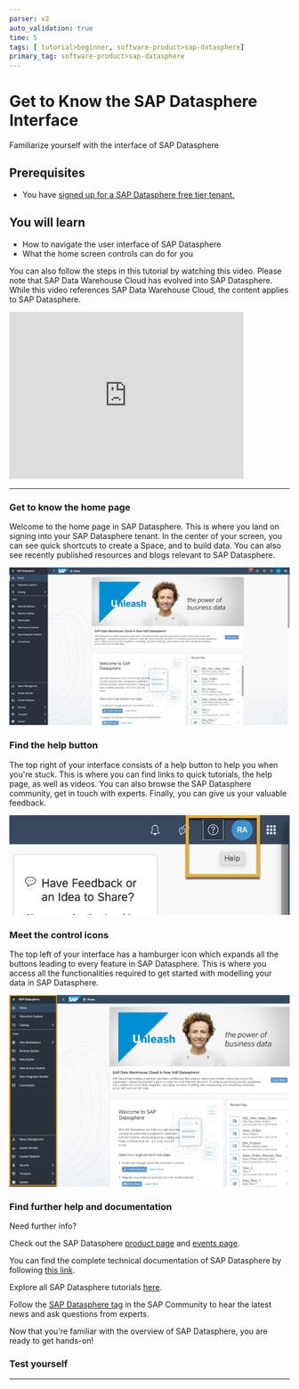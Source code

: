 ```yaml
---
parser: v2
auto_validation: true
time: 5
tags: [ tutorial>beginner, software-product>sap-datasphere]
primary_tag: software-product>sap-datasphere
---
```


# Get to Know the SAP Datasphere Interface
<!-- description --> Familiarize yourself with the interface of SAP Datasphere

## Prerequisites
 - You have [signed up for a SAP Datasphere free tier tenant.](data-warehouse-cloud-1-begin-trial)

## You will learn
  -	How to navigate the user interface of SAP Datasphere
  - What the home screen controls can do for you

  You can also follow the steps in this tutorial by watching this video. Please note that SAP Data Warehouse Cloud has evolved into SAP Datasphere. While this video references SAP Data Warehouse Cloud, the content applies to SAP Datasphere.

  <iframe id="kmsembed-1_xrbtl0jw" width="421" height="300" src="https://video.sap.com/embed/secure/iframe/entryId/1_xrbtl0jw/uiConfId/30317401/pbc/122287171/st/0" class="kmsembed" allowfullscreen webkitallowfullscreen mozAllowFullScreen allow="autoplay *; fullscreen *; encrypted-media *" referrerPolicy="no-referrer-when-downgrade" sandbox="allow-downloads allow-forms allow-same-origin allow-scripts allow-top-navigation allow-pointer-lock allow-popups allow-modals allow-orientation-lock allow-popups-to-escape-sandbox allow-presentation allow-top-navigation-by-user-activation" frameborder="0" title="T02 - Familiarize yourself with the home screen controls"></iframe>


---

### Get to know the home page 


Welcome to the home page in SAP Datasphere. This is where you land on signing into your SAP Datasphere tenant. In the center of your screen, you can see quick shortcuts to create a Space, and to build data. You can also see recently published resources and blogs relevant to SAP Datasphere.

![The Home Screen](DS_Homescreen.png)


### Find the help button


The top right of your interface consists of a help button to help you when you're stuck. This is where you can find links to quick tutorials, the help page, as well as videos. You can also browse the SAP Datasphere community, get in touch with experts. Finally, you can give us your valuable feedback.

![Help](T02-2-Help.png)



### Meet the control icons


The top left of your interface has a hamburger icon which expands all the buttons leading to every feature in SAP Datasphere. This is where you access all the functionalities required to get started with modelling your data in SAP Datasphere.

![The Control Icons](DS_NavBar.png)


### Find further help and documentation


Need further info?

Check out the SAP Datasphere [product page](https://www.sap.com/products/technology-platform/datasphere.html) and [events page](https://www.sap.com/products/technology-platform/datasphere/events.html).

You can find the complete technical documentation of SAP Datasphere by following [this link](https://help.sap.com/viewer/product/SAP_DATA_WAREHOUSE_CLOUD/cloud/en-US).

Explore all SAP Datasphere tutorials [here](https://developers.sap.com/tutorial-navigator.html?tag=products:technology-platform/sap-data-warehouse-cloud).

Follow the [SAP Datasphere tag](https://blogs.sap.com/tags/73555000100800002141/) in the SAP Community to hear the latest news and ask questions from experts.

Now that you're familiar with the overview of SAP Datasphere, you are ready to get hands-on!


### Test yourself




---
